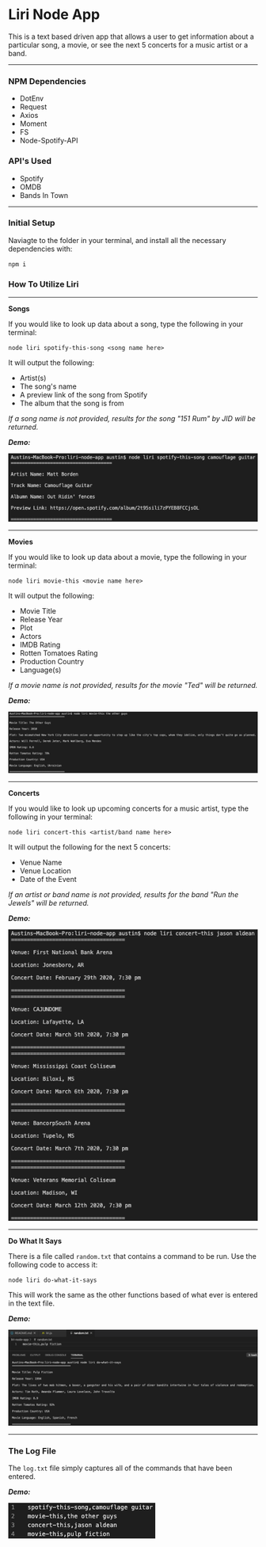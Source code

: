 # **Liri Node App**
This is a text based driven app that allows a user to get information about a particular song, a movie, or see the next 5 concerts for a music artist or a band.

---

### **NPM Dependencies**

* DotEnv
* Request
* Axios
* Moment
* FS
* Node-Spotify-API

### **API's Used**

* Spotify
* OMDB
* Bands In Town

---

### **Initial Setup**
Naviagte to the folder in your terminal, and install all the necessary dependencies with:

```
npm i
```

### **How To Utilize Liri**

---

**Songs**

If you would like to look up data about a song, type the following in your terminal:

```
node liri spotify-this-song <song name here>
```

It will output the following:

* Artist(s)
* The song's name
* A preview link of the song from Spotify
* The album that the song is from

_If a song name is not provided, results for the song "151 Rum" by JID will be returned._

_**Demo:**_

![alt text](img/spotify-this-song.png "spotify-this demo")

---

**Movies**

If you would like to look up data about a movie, type the following in your terminal:

```
node liri movie-this <movie name here>
```

It will output the following:

* Movie Title
* Release Year
* Plot
* Actors
* IMDB Rating
* Rotten Tomatoes Rating
* Production Country
* Language(s)

_If a movie name is not provided, results for the movie "Ted" will be returned._

_**Demo:**_

![alt text](img/movie-this.png "movie-this demo")

---

**Concerts**

If you would like to look up upcoming concerts for a music artist, type the following in your terminal:

```
node liri concert-this <artist/band name here>
```

It will output the following for the next 5 concerts:

* Venue Name
* Venue Location
* Date of the Event

_If an artist or band name is not provided, results for the band "Run the Jewels" will be returned._

_**Demo:**_

![alt text](img/concert-this.png "concert-this demo")

---

**Do What It Says**

There is a file called `random.txt` that contains a command to be run. Use the following code to access it:

```
node liri do-what-it-says
```

This will work the same as the other functions based of what ever is entered in the text file.

_**Demo:**_

![alt text](img/do-what-it-says.png "do-what-it-says demo")

---

### **The Log File**

The `log.txt` file simply captures all of the commands that have been entered.

_**Demo:**_

![alt text](img/log.png "log demo")